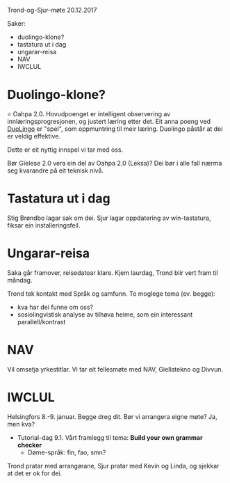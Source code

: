 Trond-og-Sjur-møte 20.12.2017

Saker:
* duolingo-klone?
* tastatura ut i dag
* ungarar-reisa
* NAV
* IWCLUL

# Duolingo-klone? 

= Oahpa 2.0. Hovudpoenget er intelligent observering av innlæringsprogresjonen,
og justert læring etter det. Eit anna poeng ved
[DuoLingo](https://www.duolingo.com/) er "spel", som oppmuntring til meir læring.
Duolingo påstår at dei er veldig effektive.

Dette er eit nyttig innspel vi tar med oss.

Bør Gïelese 2.0 vera ein del av Oahpa 2.0 (Leksa)? Dei bør i alle fall nærma seg
kvarandre på eit teknisk nivå.

# Tastatura ut i dag

Stig Brøndbo lagar sak om dei. Sjur lagar oppdatering av win-tastatura, fiksar
ein installeringsfeil.

# Ungarar-reisa

Saka går framover, reisedatoar klare. Kjem laurdag, Trond blir vert fram til
måndag.

Trond tek kontakt med Språk og samfunn. To moglege tema (ev. begge):
* kva har dei funne om oss?
* sosiolingvistisk analyse av tilhøva heime, som ein interessant
  parallell/kontrast

# NAV

Vil omsetja yrkestitlar. Vi tar eit fellesmøte med NAV, Giellatekno og Divvun.

# IWCLUL

Helsingfors 8.-9. januar. Begge dreg dit. Bør vi arrangera eigne møte? Ja, men
kva?
* Tutorial-dag 9.1. Vårt framlegg til tema: **Build your own grammar checker**
    - Døme-språk: fin, fao, smn?

Trond pratar med arrangørane, Sjur pratar med Kevin og Linda, og sjekkar at det
er ok for dei.
